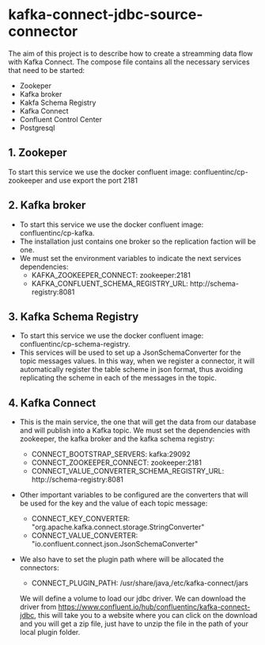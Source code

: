 
# kafka-connect-jdbc-source-connector
The aim of this project is to describe how to create a streamming data flow with Kafka Connect.
The compose file contains all the necessary services that need to be started:
- Zookeper
- Kafka broker
- Kakfa Schema Registry
- Kafka Connect
- Confluent Control Center
- Postgresql

## 1. Zookeper
To start this service we use the docker confluent image: confluentinc/cp-zookeeper and use export the port 2181
## 2. Kafka broker

 - To start this service we use the docker confluent image:
   confluentinc/cp-kafka.   
 - The installation just contains one broker so
   the replication faction will be one.  
 -  We must set the environment
   variables to indicate the next services dependencies:
	 - KAFKA_ZOOKEEPER_CONNECT: zookeeper:2181
	 - KAFKA_CONFLUENT_SCHEMA_REGISTRY_URL: http://schema-registry:8081
## 3. Kafka Schema Registry
 - To start this service we use the docker confluent image:
   confluentinc/cp-schema-registry.    
 - This services will be used to set up  a JsonSchemaConverter for the topic messages values. In this way, when we register a connector, it will automatically register the  table scheme in json format, thus avoiding replicating the scheme in  each of the messages in the topic.

## 4. Kafka Connect

 - This is the main service, the one that will get the data from our database and will publish into a Kafka topic. We must set the dependencies with zookeeper,  the kafka broker and the kafka schema registry:
	- CONNECT_BOOTSTRAP_SERVERS: kafka:29092
	- CONNECT_ZOOKEEPER_CONNECT: zookeeper:2181
	- CONNECT_VALUE_CONVERTER_SCHEMA_REGISTRY_URL: http://schema-registry:8081

- Other important variables to be configured are the converters that will be used for the key and the value of each topic message:

	 -	CONNECT_KEY_CONVERTER: "org.apache.kafka.connect.storage.StringConverter" 
	- CONNECT_VALUE_CONVERTER: "io.confluent.connect.json.JsonSchemaConverter"

- We also have to set the plugin path where will be allocated the connectors:
	- CONNECT_PLUGIN_PATH: /usr/share/java,/etc/kafka-connect/jars

	We will define a volume to load our jdbc driver. We can download the driver from https://www.confluent.io/hub/confluentinc/kafka-connect-jdbc, this will take you to a website where you can click on the download and you will get a zip file,  just have to unzip the file in the path of your local plugin folder.
